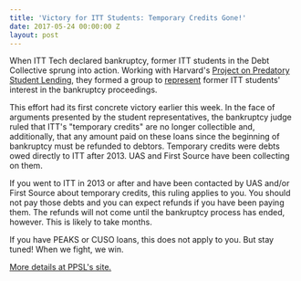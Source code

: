 ```yaml
---
title: 'Victory for ITT Students: Temporary Credits Gone!'
date: 2017-05-24 00:00:00 Z
layout: post
---
```


When ITT Tech declared bankruptcy, former ITT students in the Debt Collective sprung into action. Working with Harvard's [Project on Predatory Student Lending](http://www.legalservicescenter.org/category/predatory-lending-clinic/project-on-predatory-student-lending/), they formed a group to [represent](http://wiki.debtcollective.org/Itt-tech-bankruptcy#ITT_Tech_Bankruptcy) former ITT students' interest in the bankruptcy proceedings.

This effort had its first concrete victory earlier this week. In the face of arguments presented by the student representatives, the bankruptcy judge ruled that ITT's "temporary credits" are no longer collectible and, additionally, that any amount paid on these loans since the beginning of bankruptcy must be refunded to debtors. Temporary credits were debts owed directly to ITT after 2013. UAS and First Source have been collecting on them.

If you went to ITT in 2013 or after and have been contacted by UAS and/or First Source about temporary credits, this ruling applies to you. You should not pay those debts and you can expect refunds if you have been paying them. The refunds will not come until the bankruptcy process has ended, however. This is likely to take months.

If you have PEAKS or CUSO loans, this does not apply to you. But stay tuned! When we fight, we win.

[More details at PPSL's site.](http://www.legalservicescenter.org/itt-trustee-to-stop-collection-on-all-temporary-credit-accounts/)